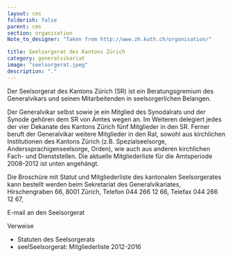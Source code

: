```yaml
---
layout: cms
folderish: false
parent: cms
section: organisation
Note_to_designer: "Taken from http://www.zh.kath.ch/organisation/"

title: Seelsorgerat des Kantons Zürich
category: generalvikariat
image: "seelsorgerat.jpeg"
description: "."
---
```


Der Seelsorgerat des Kantons Zürich (SR) ist ein Beratungsgremium des Generalvikars und seinen Mitarbeitenden in seelsorgerlichen Belangen.

Der Generalvikar selbst sowie je ein Mitglied des Synodalrats und der Synode gehören dem SR von Amtes wegen an. Im Weiteren delegiert jedes der vier Dekanate des Kantons Zürich fünf Mitglieder in den SR. Ferner beruft der Generalvikar weitere Mitglieder in den Rat, sowohl aus kirchlichen Institutionen des Kantons Zürich (z.B. Spezialseelsorge, Anderssprachigenseelsorge, Orden), wie auch aus anderen kirchlichen Fach- und Dienststellen. Die aktuelle Mitgliederliste für die Amtsperiode 2008-2012 ist unten angehängt.

Die Broschüre mit Statut und Mitgliederliste des kantonalen Seelsorgerates kann bestellt werden beim Sekretariat des Generalvikariates, Hirschengraben 66, 8001 Zürich, Telefon 044 266 12 66, Telefax 044 266 12 67,

E-mail an den Seelsorgerat

Verweise

* Statuten des Seelsorgerats
* seelSeelsorgerat: Mitgliederliste 2012-2016